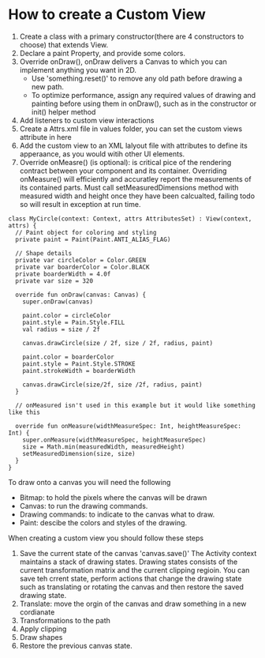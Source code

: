 # How to create a Custom View
1) Create a class with a primary constructor(there are 4 constructors to choose) that extends View. 
2) Declare a paint Property, and provide some colors. 
3) Override onDraw(), onDraw delivers a Canvas to which you can implement anything you want in 2D. 
   - Use 'something.reset()' to remove any old path before drawing a new path. 
   - To optimize performance, assign any required values of drawing and painting before using them in onDraw(), such as in the constructor or init() helper method
4) Add listeners to custom view interactions
5) Create a Attrs.xml file in values folder, you can set the custom views attribute in here
6) Add the custom view to an XML lalyout file with attributes to define its  apperaance, as you would witih other UI elements. 
7) Override onMeasre() (is optional): is critical pice of the rendering contract between your component and its container. Overriding onMeasure() will efficiently and accuratley report the measurements of its contained parts. Must call setMeasuredDimensions method with measured width and height once they have been calcualted, failing todo so will result in exception at run time. 



```
class MyCircle(context: Context, attrs AttributesSet) : View(context, attrs) {
  // Paint object for coloring and styling
  private paint = Paint(Paint.ANTI_ALIAS_FLAG)
  
  // Shape details
  private var circleColor = Color.GREEN
  private var boarderColor = Color.BLACK
  private boarderWidth = 4.0f
  private var size = 320
  
  override fun onDraw(canvas: Canvas) {
    super.onDraw(canvas)
    
    paint.color = circleColor
    paint.style = Pain.Style.FILL
    val radius = size / 2f
    
    canvas.drawCircle(size / 2f, size / 2f, radius, paint)
    
    paint.color = boarderColor 
    paint.style = Paint.Style.STROKE
    paint.strokeWidth = boarderWidth
    
    canvas.drawCircle(size/2f, size /2f, radius, paint)
  }
  
  // onMeasured isn't used in this example but it would like something like this

  override fun onMeasure(widthMeasureSpec: Int, heightMeasureSpec: Int) { 
    super.onMeasure(widthMeasureSpec, heightMeasureSpec)
    size = Math.min(measuredWidth, measuredHeight)
    setMeasuredDimension(size, size)
  }
}
```

To draw onto a canvas you will need the following

- Bitmap: to hold the pixels where the canvas will be drawn
- Canvas: to run the drawing commands.
- Drawing commands: to indicate to the canvas what to draw. 
- Paint: descibe the colors and styles of the drawing. 


When creating a custom view you should follow these steps
1) Save the current state of the canvas 'canvas.save()'
The Activity context maintains a stack of drawing states. Drawing states consists of the current transformation matrix and the current clipping regioin. You can save teh crrent state, perform actions that change the drawing state such as translating or rotating the canvas and then restore the saved drawing state.
2) Translate: move the orgin of the canvas and draw something in a new cordianate
3) Transformations to the path
4) Apply clipping
5) Draw shapes
6) Restore the previous canvas state.
